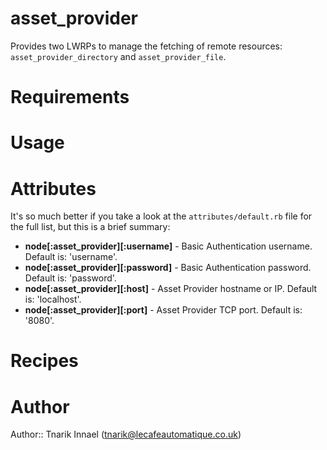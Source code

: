 # asset_provider

Provides two LWRPs to manage the fetching of remote resources: `asset_provider_directory` and `asset_provider_file`.

# Requirements

# Usage

# Attributes
It's so much better if you take a look at the `attributes/default.rb` file for the full list, but this is a brief summary:

* **node[:asset_provider][:username]**   - Basic Authentication username. Default is: 'username'.
* **node[:asset_provider][:password]**   - Basic Authentication password. Default is: 'password'.
* **node[:asset_provider][:host]**   - Asset Provider hostname or IP. Default is: 'localhost'.
* **node[:asset_provider][:port]**   - Asset Provider TCP port. Default is: '8080'.


# Recipes

# Author

Author:: Tnarik Innael (tnarik@lecafeautomatique.co.uk)